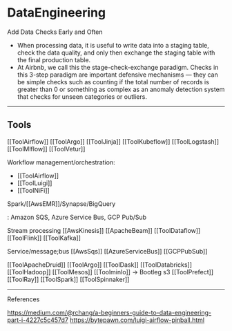 # DataEngineering

Add Data Checks Early and Often

* When processing data, it is useful to write data into a staging table, check the data quality, and only then exchange the staging table with the final production table.
* At Airbnb, we call this the stage-check-exchange paradigm. Checks in this 3-step paradigm are important defensive mechanisms — they can be simple checks such as counting if the total number of records is greater than 0 or something as complex as an anomaly detection system that checks for unseen categories or outliers.

___

## Tools

[[ToolAirflow]]
[[ToolArgo]]
[[ToolJinja]]
[[ToolKubeflow]]
[[ToolLogstash]]
[[ToolMlflow]]
[[ToolVetur]]

Workflow management/orchestration:

* [[ToolAirflow]]
* [[ToolLuigi]]
* [[ToolNiFi]]

Spark/[[AwsEMR]]/Synapse/BigQuery

: Amazon SQS, Azure Service Bus, GCP Pub/Sub

Stream processing
[[AwsKinesis]]
[[ApacheBeam]]
[[ToolDataflow]]
[[ToolFlink]]
[[ToolKafka]]

Service/message;bus
[[AwsSqs]]
[[AzureServiceBus]]
[[GCPPubSub]]

[[ToolApacheDruid]]
[[ToolArgo]]
[[ToolDask]]
[[ToolDatabricks]]
[[ToolHadoop]]
[[ToolMesos]]
[[ToolminIo]] -> Bootleg s3
[[ToolPrefect]]
[[ToolRay]]
[[ToolSpark]]
[[ToolSpinnaker]]

___

References

<https://medium.com/@rchang/a-beginners-guide-to-data-engineering-part-i-4227c5c457d7>
<https://bytepawn.com/luigi-airflow-pinball.html>
